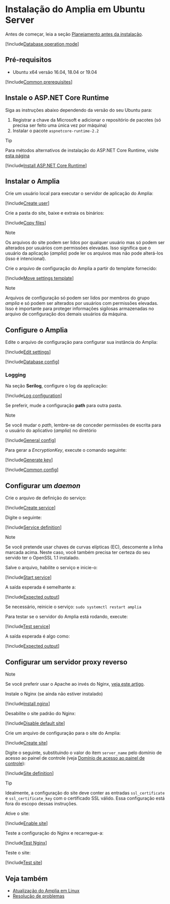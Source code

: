 ﻿# Instalação do Amplia em Ubuntu Server

<!-- https://docs.microsoft.com/en-us/aspnet/core/host-and-deploy/linux-nginx?view=aspnetcore-2.2 -->

Antes de começar, leia a seção [Planejamento antes da instalação](../index.md#planning).

[!include[Database operation mode](../includes/database-mode.md)]

## Pré-requisitos

* Ubuntu x64 versão 16.04, 18.04 or 19.04

[!include[Common prerequisites](../includes/common-requisites.md)]

## Instale o ASP.NET Core Runtime

Siga as instruções abaixo dependendo da versão do seu Ubuntu para:

1. Registrar a chave da Microsoft e adicionar o repositório de pacotes (só precisa ser feito uma única vez por máquina)
1. Instalar o pacote `aspnetcore-runtime-2.2`

> [!TIP]
> Para métodos alternativos de instalação do ASP.NET Core Runtime, visite [esta página](https://docs.microsoft.com/pt-br/dotnet/core/install/runtime?pivots=os-linux)

[!include[Install ASP.NET Core Runtime](../../../../../includes/amplia/ubuntu/install-aspnetcore.md)]

## Instalar o Amplia

Crie um usuário local para executar o servidor de aplicação do Amplia:

[!include[Create user](../../../../../includes/amplia/ubuntu/create-user.md)]

Crie a pasta do site, baixe e extraia os binários:

[!include[Copy files](../../../../../includes/amplia/ubuntu/copy-files.md)]

> [!NOTE]
> Os arquivos do site podem ser lidos por qualquer usuário mas só podem ser alterados por usuários com permissões elevadas. Isso significa que o usuário da aplicação (*amplia*)
> pode ler os arquivos mas não pode alterá-los (isso é intencional).

Crie o arquivo de configuração do Amplia a partir do template fornecido:

[!include[Move settings template](../../../../../includes/amplia/linux/move-settings-template.md)]

> [!NOTE]
> Arquivos de configuração só podem ser lidos por membros do grupo *amplia* e só podem ser alterados por usuários com permissões elevadas. Isso é importante para proteger informações
> sigilosas armazenadas no arquivo de configuração dos demais usuários da máquina.

## Configure o Amplia

Edite o arquivo de configuração para configurar sua instância do Amplia:

[!include[Edit settings](../../../../../includes/amplia/linux/edit-settings.md)]

[!include[Database config](../includes/database-config.md)]

### Logging

Na seção **Serilog**, configure o log da applicação:

[!include[Log configuration](../../../../../includes/amplia/linux/log-config.md)]

Se preferir, mude a configuração **path** para outra pasta.

> [!NOTE]
> Se você mudar o *path*, lembre-se de conceder permissões de escrita para o usuário do aplicativo (*amplia*) no diretório

<a name="encryption-key-generation" /> <!-- This anchor actually belongs a bit farther below, placing it here is a workaround -->

[!include[General config](../includes/general-config.md)]

Para gerar a *EncryptionKey*, execute o comando seguinte:

[!include[Generate key](../../../../../includes/amplia/linux/gen-key.md)]

[!include[Common config](../includes/common-config.md)]

## Configurar um *daemon*

Crie o arquivo de definição do serviço:

[!include[Create service](../../../../../includes/amplia/linux/create-service.md)]

Digite o seguinte:

[!include[Service definition](../../../../../includes/amplia/linux/service-definition.md)]

> [!NOTE]
> Se você pretende usar chaves de curvas elípticas (EC), descomente a linha marcada acima. Neste caso, você também precisa ter certeza do seu servido ter o OpenSSL 1.1 instalado.

Salve o arquivo, habilite o serviço e inicie-o:

[!include[Start service](../../../../../includes/amplia/linux/start-service.md)]

A saída esperada é semelhante a:

[!include[Expected output](../../../../../includes/amplia/linux/start-service-output.md)]

Se necessário, reinicie o serviço: `sudo systemctl restart amplia`

Para testar se o servidor do Amplia está rodando, execute:

[!include[Test service](../../../../../includes/amplia/linux/test-service.md)]

A saída esperada é algo como:

[!include[Expected output](../../../../../includes/amplia/linux/test-service-output.md)]

## Configurar um servidor proxy reverso

> [!NOTE]
> Se você preferir usar o Apache ao invés do Nginx, [veja este artigo](https://docs.microsoft.com/pt-br/aspnet/core/host-and-deploy/linux-apache?view=aspnetcore-2.2#configure-apache).

Instale o Nginx (se ainda não estiver instalado)

[!include[Install nginx](../../../../../includes/amplia/ubuntu/install-nginx.md)]

Desabilite o site padrão do Nginx:

[!include[Disable default site](../../../../../includes/amplia/ubuntu/disable-default-site.md)]

Crie um arquivo de configuração para o site do Amplia:

[!include[Create site](../../../../../includes/amplia/ubuntu/create-site.md)]

Digite o seguinte, substituindo o valor do item `server_name` pelo domínio de acesso ao painel de controle (veja [Domínio de acesso ao painel de controle](../index.md#dashboard-domain)):

[!include[Site definition](../../../../../includes/amplia/linux/site-definition.md)]

> [!TIP]
> Idealmente, a configuração do site deve conter as entradas `ssl_certificate` e `ssl_certificate_key` com o certificado SSL válido. Essa configuração está fora do escopo dessas
> instruções.

Ative o site:

[!include[Enable site](../../../../../includes/amplia/ubuntu/enable-site.md)]

Teste a configuração do Nginx e recarregue-a:

[!include[Test Nginx](../../../../../includes/amplia/linux/reload-nginx.md)]

Teste o site:

[!include[Test site](../../../../../includes/amplia/linux/test-site.md)]

## Veja também

* [Atualização do Amplia em Linux](update.md)
* [Resolução de problemas](troubleshoot/index.md)
